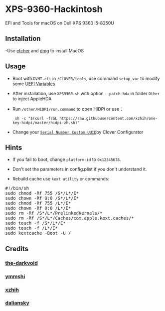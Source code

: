 # XPS-9360-Hackintosh

EFI and Tools for macOS on Dell XPS 9360 i5-8250U 

## Installation

-Use [etcher](https://www.balena.io/etcher/) and [dmg](https://mirrors.dtops.cc/iso/MacOS/daliansky_macos/) to install MacOS

## Usage

- Boot with `DVMT.efi` in `/CLOVER/tools`, use command `setup_var` to modify some [UEFI Variables](https://github.com/the-darkvoid/XPS9360-macOS#uefi-variables)

- After installation, use `XPS9360.sh` with option `--patch-hda` in folder `Other` to inject AppleHDA 

- Run `/other/HIDPI/run.command` to open HIDPI or use：
  ```
   sh -c "$(curl -fsSL https://raw.githubusercontent.com/xzhih/one-key-hidpi/master/hidpi-zh.sh)"
  ```

- Change your [`Serial Number`, `Custom UUID`](https://www.tonymacx86.com/threads/an-idiots-guide-to-imessage.196827/)by Clover Configurator

## Hints

- If you fail to boot, change `platform-id` to `0x12345678`.

- Don't set the parameters in config.plist if you don't understand it.

- Rebuild cache use `kext utility` or commands:

<pre name="code" class="bash">
#!/bin/sh
sudo chmod -Rf 755 /S*/L*/E*
sudo chown -Rf 0:0 /S*/L*/E*
sudo chmod -Rf 755 /L*/E*
sudo chown -Rf 0:0 /L*/E*
sudo rm -Rf /S*/L*/PrelinkedKernels/*
sudo rm -Rf /S*/L*/Caches/com.apple.kext.caches/*
sudo touch -f /S*/L*/E*
sudo touch -f /L*/E*
sudo kextcache -Boot -U /
</pre>

## Credits

### [the-darkvoid](https://github.com/the-darkvoid/XPS9360-macOS)

### [ymmshi](https://github.com/ymmshi/XPS-9360)

### [xzhih](https://github.com/xzhih/one-key-hidpi)

### [daliansky](https://blog.daliansky.net/)
